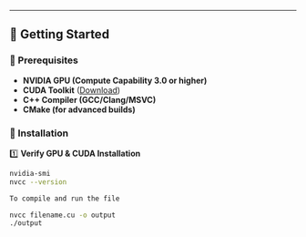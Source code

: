 
---

## 🚀 Getting Started  

### 🔹 Prerequisites  

- **NVIDIA GPU (Compute Capability 3.0 or higher)**  
- **CUDA Toolkit** ([Download](https://developer.nvidia.com/cuda-toolkit))  
- **C++ Compiler (GCC/Clang/MSVC)**  
- **CMake (for advanced builds)**  

### 🔹 Installation  

1️⃣ **Verify GPU & CUDA Installation**  
```bash
nvidia-smi
nvcc --version

To compile and run the file 

nvcc filename.cu -o output
./output

